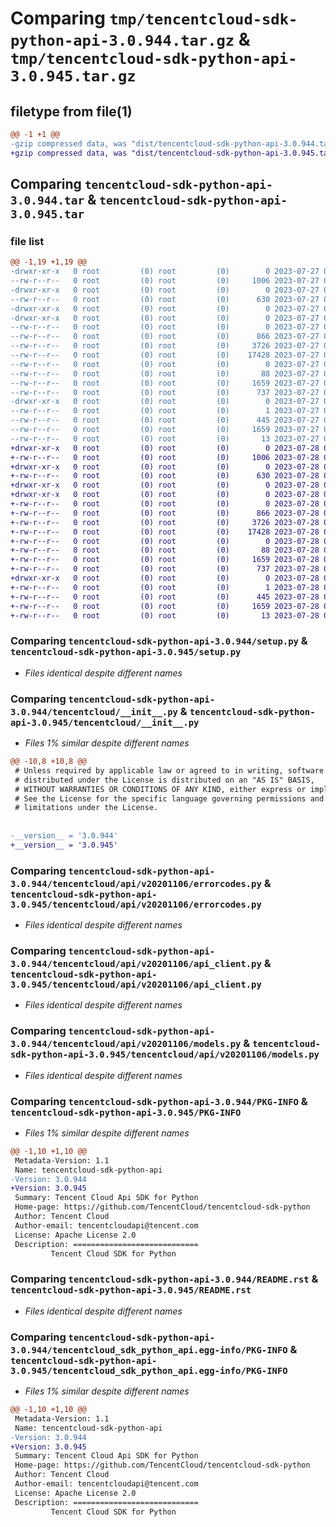 # Comparing `tmp/tencentcloud-sdk-python-api-3.0.944.tar.gz` & `tmp/tencentcloud-sdk-python-api-3.0.945.tar.gz`

## filetype from file(1)

```diff
@@ -1 +1 @@
-gzip compressed data, was "dist/tencentcloud-sdk-python-api-3.0.944.tar", last modified: Thu Jul 27 02:08:30 2023, max compression
+gzip compressed data, was "dist/tencentcloud-sdk-python-api-3.0.945.tar", last modified: Fri Jul 28 00:21:03 2023, max compression
```

## Comparing `tencentcloud-sdk-python-api-3.0.944.tar` & `tencentcloud-sdk-python-api-3.0.945.tar`

### file list

```diff
@@ -1,19 +1,19 @@
-drwxr-xr-x   0 root         (0) root         (0)        0 2023-07-27 02:08:30.000000 tencentcloud-sdk-python-api-3.0.944/
--rw-r--r--   0 root         (0) root         (0)     1006 2023-07-27 02:08:29.000000 tencentcloud-sdk-python-api-3.0.944/setup.py
-drwxr-xr-x   0 root         (0) root         (0)        0 2023-07-27 02:08:30.000000 tencentcloud-sdk-python-api-3.0.944/tencentcloud/
--rw-r--r--   0 root         (0) root         (0)      630 2023-07-27 02:08:29.000000 tencentcloud-sdk-python-api-3.0.944/tencentcloud/__init__.py
-drwxr-xr-x   0 root         (0) root         (0)        0 2023-07-27 02:08:30.000000 tencentcloud-sdk-python-api-3.0.944/tencentcloud/api/
-drwxr-xr-x   0 root         (0) root         (0)        0 2023-07-27 02:08:30.000000 tencentcloud-sdk-python-api-3.0.944/tencentcloud/api/v20201106/
--rw-r--r--   0 root         (0) root         (0)        0 2023-07-27 02:08:29.000000 tencentcloud-sdk-python-api-3.0.944/tencentcloud/api/v20201106/__init__.py
--rw-r--r--   0 root         (0) root         (0)      866 2023-07-27 02:08:29.000000 tencentcloud-sdk-python-api-3.0.944/tencentcloud/api/v20201106/errorcodes.py
--rw-r--r--   0 root         (0) root         (0)     3726 2023-07-27 02:08:29.000000 tencentcloud-sdk-python-api-3.0.944/tencentcloud/api/v20201106/api_client.py
--rw-r--r--   0 root         (0) root         (0)    17428 2023-07-27 02:08:29.000000 tencentcloud-sdk-python-api-3.0.944/tencentcloud/api/v20201106/models.py
--rw-r--r--   0 root         (0) root         (0)        0 2023-07-27 02:08:29.000000 tencentcloud-sdk-python-api-3.0.944/tencentcloud/api/__init__.py
--rw-r--r--   0 root         (0) root         (0)       88 2023-07-27 02:08:30.000000 tencentcloud-sdk-python-api-3.0.944/setup.cfg
--rw-r--r--   0 root         (0) root         (0)     1659 2023-07-27 02:08:30.000000 tencentcloud-sdk-python-api-3.0.944/PKG-INFO
--rw-r--r--   0 root         (0) root         (0)      737 2023-07-27 02:08:29.000000 tencentcloud-sdk-python-api-3.0.944/README.rst
-drwxr-xr-x   0 root         (0) root         (0)        0 2023-07-27 02:08:30.000000 tencentcloud-sdk-python-api-3.0.944/tencentcloud_sdk_python_api.egg-info/
--rw-r--r--   0 root         (0) root         (0)        1 2023-07-27 02:08:30.000000 tencentcloud-sdk-python-api-3.0.944/tencentcloud_sdk_python_api.egg-info/dependency_links.txt
--rw-r--r--   0 root         (0) root         (0)      445 2023-07-27 02:08:30.000000 tencentcloud-sdk-python-api-3.0.944/tencentcloud_sdk_python_api.egg-info/SOURCES.txt
--rw-r--r--   0 root         (0) root         (0)     1659 2023-07-27 02:08:30.000000 tencentcloud-sdk-python-api-3.0.944/tencentcloud_sdk_python_api.egg-info/PKG-INFO
--rw-r--r--   0 root         (0) root         (0)       13 2023-07-27 02:08:30.000000 tencentcloud-sdk-python-api-3.0.944/tencentcloud_sdk_python_api.egg-info/top_level.txt
+drwxr-xr-x   0 root         (0) root         (0)        0 2023-07-28 00:21:03.000000 tencentcloud-sdk-python-api-3.0.945/
+-rw-r--r--   0 root         (0) root         (0)     1006 2023-07-28 00:21:03.000000 tencentcloud-sdk-python-api-3.0.945/setup.py
+drwxr-xr-x   0 root         (0) root         (0)        0 2023-07-28 00:21:03.000000 tencentcloud-sdk-python-api-3.0.945/tencentcloud/
+-rw-r--r--   0 root         (0) root         (0)      630 2023-07-28 00:21:03.000000 tencentcloud-sdk-python-api-3.0.945/tencentcloud/__init__.py
+drwxr-xr-x   0 root         (0) root         (0)        0 2023-07-28 00:21:03.000000 tencentcloud-sdk-python-api-3.0.945/tencentcloud/api/
+drwxr-xr-x   0 root         (0) root         (0)        0 2023-07-28 00:21:03.000000 tencentcloud-sdk-python-api-3.0.945/tencentcloud/api/v20201106/
+-rw-r--r--   0 root         (0) root         (0)        0 2023-07-28 00:21:03.000000 tencentcloud-sdk-python-api-3.0.945/tencentcloud/api/v20201106/__init__.py
+-rw-r--r--   0 root         (0) root         (0)      866 2023-07-28 00:21:03.000000 tencentcloud-sdk-python-api-3.0.945/tencentcloud/api/v20201106/errorcodes.py
+-rw-r--r--   0 root         (0) root         (0)     3726 2023-07-28 00:21:03.000000 tencentcloud-sdk-python-api-3.0.945/tencentcloud/api/v20201106/api_client.py
+-rw-r--r--   0 root         (0) root         (0)    17428 2023-07-28 00:21:03.000000 tencentcloud-sdk-python-api-3.0.945/tencentcloud/api/v20201106/models.py
+-rw-r--r--   0 root         (0) root         (0)        0 2023-07-28 00:21:03.000000 tencentcloud-sdk-python-api-3.0.945/tencentcloud/api/__init__.py
+-rw-r--r--   0 root         (0) root         (0)       88 2023-07-28 00:21:03.000000 tencentcloud-sdk-python-api-3.0.945/setup.cfg
+-rw-r--r--   0 root         (0) root         (0)     1659 2023-07-28 00:21:03.000000 tencentcloud-sdk-python-api-3.0.945/PKG-INFO
+-rw-r--r--   0 root         (0) root         (0)      737 2023-07-28 00:21:03.000000 tencentcloud-sdk-python-api-3.0.945/README.rst
+drwxr-xr-x   0 root         (0) root         (0)        0 2023-07-28 00:21:03.000000 tencentcloud-sdk-python-api-3.0.945/tencentcloud_sdk_python_api.egg-info/
+-rw-r--r--   0 root         (0) root         (0)        1 2023-07-28 00:21:03.000000 tencentcloud-sdk-python-api-3.0.945/tencentcloud_sdk_python_api.egg-info/dependency_links.txt
+-rw-r--r--   0 root         (0) root         (0)      445 2023-07-28 00:21:03.000000 tencentcloud-sdk-python-api-3.0.945/tencentcloud_sdk_python_api.egg-info/SOURCES.txt
+-rw-r--r--   0 root         (0) root         (0)     1659 2023-07-28 00:21:03.000000 tencentcloud-sdk-python-api-3.0.945/tencentcloud_sdk_python_api.egg-info/PKG-INFO
+-rw-r--r--   0 root         (0) root         (0)       13 2023-07-28 00:21:03.000000 tencentcloud-sdk-python-api-3.0.945/tencentcloud_sdk_python_api.egg-info/top_level.txt
```

### Comparing `tencentcloud-sdk-python-api-3.0.944/setup.py` & `tencentcloud-sdk-python-api-3.0.945/setup.py`

 * *Files identical despite different names*

### Comparing `tencentcloud-sdk-python-api-3.0.944/tencentcloud/__init__.py` & `tencentcloud-sdk-python-api-3.0.945/tencentcloud/__init__.py`

 * *Files 1% similar despite different names*

```diff
@@ -10,8 +10,8 @@
 # Unless required by applicable law or agreed to in writing, software
 # distributed under the License is distributed on an "AS IS" BASIS,
 # WITHOUT WARRANTIES OR CONDITIONS OF ANY KIND, either express or implied.
 # See the License for the specific language governing permissions and
 # limitations under the License.
 
 
-__version__ = '3.0.944'
+__version__ = '3.0.945'
```

### Comparing `tencentcloud-sdk-python-api-3.0.944/tencentcloud/api/v20201106/errorcodes.py` & `tencentcloud-sdk-python-api-3.0.945/tencentcloud/api/v20201106/errorcodes.py`

 * *Files identical despite different names*

### Comparing `tencentcloud-sdk-python-api-3.0.944/tencentcloud/api/v20201106/api_client.py` & `tencentcloud-sdk-python-api-3.0.945/tencentcloud/api/v20201106/api_client.py`

 * *Files identical despite different names*

### Comparing `tencentcloud-sdk-python-api-3.0.944/tencentcloud/api/v20201106/models.py` & `tencentcloud-sdk-python-api-3.0.945/tencentcloud/api/v20201106/models.py`

 * *Files identical despite different names*

### Comparing `tencentcloud-sdk-python-api-3.0.944/PKG-INFO` & `tencentcloud-sdk-python-api-3.0.945/PKG-INFO`

 * *Files 1% similar despite different names*

```diff
@@ -1,10 +1,10 @@
 Metadata-Version: 1.1
 Name: tencentcloud-sdk-python-api
-Version: 3.0.944
+Version: 3.0.945
 Summary: Tencent Cloud Api SDK for Python
 Home-page: https://github.com/TencentCloud/tencentcloud-sdk-python
 Author: Tencent Cloud
 Author-email: tencentcloudapi@tencent.com
 License: Apache License 2.0
 Description: ============================
         Tencent Cloud SDK for Python
```

### Comparing `tencentcloud-sdk-python-api-3.0.944/README.rst` & `tencentcloud-sdk-python-api-3.0.945/README.rst`

 * *Files identical despite different names*

### Comparing `tencentcloud-sdk-python-api-3.0.944/tencentcloud_sdk_python_api.egg-info/PKG-INFO` & `tencentcloud-sdk-python-api-3.0.945/tencentcloud_sdk_python_api.egg-info/PKG-INFO`

 * *Files 1% similar despite different names*

```diff
@@ -1,10 +1,10 @@
 Metadata-Version: 1.1
 Name: tencentcloud-sdk-python-api
-Version: 3.0.944
+Version: 3.0.945
 Summary: Tencent Cloud Api SDK for Python
 Home-page: https://github.com/TencentCloud/tencentcloud-sdk-python
 Author: Tencent Cloud
 Author-email: tencentcloudapi@tencent.com
 License: Apache License 2.0
 Description: ============================
         Tencent Cloud SDK for Python
```

